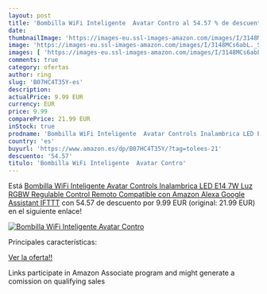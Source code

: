```yaml
---
layout: post
title: 'Bombilla WiFi Inteligente  Avatar Contro al 54.57 % de descuento'
date: 
thumbnailImage: 'https://images-eu.ssl-images-amazon.com/images/I/3148MCs6abL._SL200_.jpg'
image: 'https://images-eu.ssl-images-amazon.com/images/I/3148MCs6abL._SL200_.jpg'
images: [ 'https://images-eu.ssl-images-amazon.com/images/I/3148MCs6abL._SL200_.jpg' ]
comments: true
category: ofertas
author: ring
slug: 'B07HC4T35Y-es'
description:
actualPrice: 9.99 EUR
currency: EUR
price: 9.99
comparePrice: 21.99 EUR
inStock: true
prodname: 'Bombilla WiFi Inteligente  Avatar Controls Inalambrica LED E14 7W Luz RGBW Regulable Control Remoto Compatible con Amazon Alexa Google Assistant IFTTT'
country: 'es'
buyurl: 'https://www.amazon.es/dp/B07HC4T35Y/?tag=tolees-21'
descuento: '54.57'
titulo: 'Bombilla WiFi Inteligente  Avatar Contro'
---
```


Está [Bombilla WiFi Inteligente  Avatar Controls Inalambrica LED E14 7W Luz RGBW Regulable Control Remoto Compatible con Amazon Alexa Google Assistant IFTTT](https://www.amazon.es/dp/B07HC4T35Y/?tag=tolees-21) con 54.57 de descuento por 9.99 EUR (original: 21.99 EUR) en el siguiente enlace!

[![Bombilla WiFi Inteligente  Avatar Contro](https://images-eu.ssl-images-amazon.com/images/I/3148MCs6abL._SL200_.jpg)](https://www.amazon.es/dp/B07HC4T35Y/?tag=tolees-21)

Principales características:


[Ver la oferta!!](https://www.amazon.es/dp/B07HC4T35Y/?tag=tolees-21)

Links participate in Amazon Associate program and might generate a comission on qualifying sales


